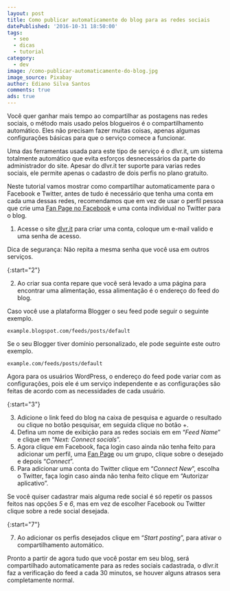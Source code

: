 ```yaml
---
layout: post
title: Como publicar automaticamente do blog para as redes sociais
datePublished: '2016-10-31 18:50:00'
tags:
  - seo
  - dicas
  - tutorial
category:
  - dev
image: /como-publicar-automaticamente-do-blog.jpg
image_source: Pixabay
author: Ediano Silva Santos
comments: true
ads: true
---
```

Você quer ganhar mais tempo ao compartilhar as postagens nas redes sociais, o método mais usado pelos blogueiros é o compartilhamento automático. Eles não precisam fazer muitas coisas, apenas algumas configurações básicas para que o serviço comece a funcionar.

Uma das ferramentas usada para este tipo de serviço é o dlvr.it, um sistema totalmente automático que evita esforços desnecessários da parte do administrador do site. Apesar do dlvr.it ter suporte para varias redes sociais, ele permite apenas o cadastro de dois perfis no plano gratuito.

Neste tutorial vamos mostrar como compartilhar automaticamente para o Facebook e Twitter, antes de tudo é necessário que tenha uma conta em cada uma dessas redes, recomendamos que em vez de usar o perfil pessoa que crie uma <a href="https://www.insideblock.com/blog/como-criar-uma-pagina-page-no-facebook.html" target="_blank" rel="noopener">Fan Page no Facebook</a> e uma conta individual no Twitter para o blog.

1. Acesse o site <a href="http://dlvr.it/" target="_blank" rel="nofollow noopener noreferrer">dlvr.it</a> para criar uma conta, coloque um e-mail valido e uma senha de acesso.

Dica de segurança: Não repita a mesma senha que você usa em outros serviços.

{:start="2"}

2. Ao criar sua conta repare que você será levado a uma página para encontrar uma alimentação, essa alimentação é o endereço do feed do blog.

Caso você use a plataforma Blogger o seu feed pode seguir o seguinte exemplo.

```
example.blogspot.com/feeds/posts/default
```

Se o seu Blogger tiver domínio personalizado, ele pode seguinte este outro exemplo.

```
example.com/feeds/posts/default
```

Agora para os usuários WordPress, o endereço do feed pode variar com as configurações, pois ele é um serviço independente e as configurações são feitas de acordo com as necessidades de cada usuário.

{:start="3"}

3. Adicione o link feed do blog na caixa de pesquisa e aguarde o resultado ou clique no botão pesquisar, em seguida clique no botão +.
4. Defina um nome de exibição para as redes sociais em em “_Feed Name_” e clique em “_Next: Connect socials_”.
5. Agora clique em Facebook, faça login caso ainda não tenha feito para adicionar um perfil, uma <a href="https://www.insideblock.com/blog/como-criar-uma-pagina-page-no-facebook.html" target="_blank" rel="noopener">Fan Page</a> ou um grupo, clique sobre o desejado e depois “_Connect_”.
6. Para adicionar uma conta do Twitter clique em “_Connect New_”, escolha o Twitter, faça login caso ainda não tenha feito clique em “Autorizar aplicativo”.

Se você quiser cadastrar mais alguma rede social é só repetir os passos feitos nas opções _5_ e _6_, mas em vez de escolher Facebook ou Twitter clique sobre a rede social desejada.

{:start="7"}

7. Ao adicionar os perfis desejados clique em “_Start posting_”, para ativar o compartilhamento automático.

Pronto a partir de agora tudo que você postar em seu blog, será compartilhado automaticamente para as redes sociais cadastrada, o dlvr.it faz a verificação do feed a cada 30 minutos, se houver alguns atrasos sera completamente normal.
